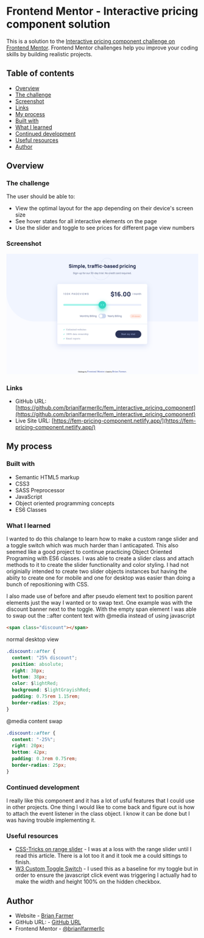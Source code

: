 # Frontend Mentor - Interactive pricing component solution

This is a solution to the [Interactive pricing component challenge on Frontend Mentor](https://www.frontendmentor.io/challenges/interactive-pricing-component-t0m8PIyY8). Frontend Mentor challenges help you improve your coding skills by building realistic projects.

## Table of contents

- [Overview](#overview)
- [The challenge](#the-challenge)
- [Screenshot](#screenshot)
- [Links](#links)
- [My process](#my-process)
- [Built with](#built-with)
- [What I learned](#what-i-learned)
- [Continued development](#continued-development)
- [Useful resources](#useful-resources)
- [Author](#author)

## Overview

### The challenge

The user should be able to:

- View the optimal layout for the app depending on their device's screen size
- See hover states for all interactive elements on the page
- Use the slider and toggle to see prices for different page view numbers

### Screenshot

![](./screenshot.png)

### Links

- GitHub URL: [https://github.com/brianlfarmerllc/fem_interactive_pricing_component](https://github.com/brianlfarmerllc/fem_interactive_pricing_component)
- Live Site URL: [https://fem-pricing-component.netlify.app/](https://fem-pricing-component.netlify.app/)

## My process

### Built with

- Semantic HTML5 markup
- CSS3
- SASS Preprocessor
- JavaScript
- Object oriented programming concepts
- ES6 Classes

### What I learned

I wanted to do this chalange to learn how to make a custom range slider and a toggle switch which was much harder than I anticapated. This also seemed like a good project to continue practicing Object Oriented Programing with ES6 classes. I was able to create a slider class and attach methods to it to create the slider functionality and color styling. I had not originially intended to create two slider objects instances but having the abiity to create one for mobile and one for desktop was easier than doing a bunch of repositioning with CSS.

I also made use of before and after pseudo element text to position parent elements just the way I wanted or to swap text. One example was with the discount banner next to the toggle. With the empty span element I was able to swap out the ::after content text with @media instead of using javascript

```html
<span class="discount"></span>
```

normal desktop view

```css
.discount::after {
  content: "25% discount";
  position: absolute;
  right: 38px;
  bottom: 38px;
  color: $lightRed;
  background: $lightGrayishRed;
  padding: 0.75rem 1.15rem;
  border-radius: 25px;
}
```

@media content swap

```css
.discount::after {
  content: "-25%";
  right: 20px;
  bottom: 42px;
  padding: 0.3rem 0.75rem;
  border-radius: 25px;
}
```

### Continued development

I really like this component and it has a lot of usful features that I could use in other projects. One thing I would like to come back and figure out is how to attach the event listener in the class object. I know it can be done but I was having trouble implementing it.

### Useful resources

- [CSS-Tricks on range slider](https://css-tricks.com/sliding-nightmare-understanding-range-input/) - I was at a loss with the range slider until I read this article. There is a lot too it and it took me a could sittings to finish.
- [W3 Custom Toggle Switch](https://www.w3schools.com/howto/howto_css_switch.asp) - I used this as a baseline for my toggle but in order to ensure the javascript click event was triggering I actually had to make the width and height 100% on the hidden checkbox.

## Author

- Website - [Brian Farmer](https://brianfarmerwebdev.netlify.app)
- GitHub URL: - [GitHub URL](https://github.com/brianlfarmerllc)
- Frontend Mentor - [@brianlfarmerllc](https://www.frontendmentor.io/profile/brianlfarmerllc)
